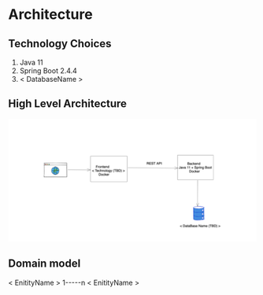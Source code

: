 # Architecture

## Technology Choices

1. Java 11
2. Spring Boot 2.4.4
3. < DatabaseName >

## High Level Architecture

![](./architecture.png)

## Domain model

< EnitityName > 1-----n < EnitityName >